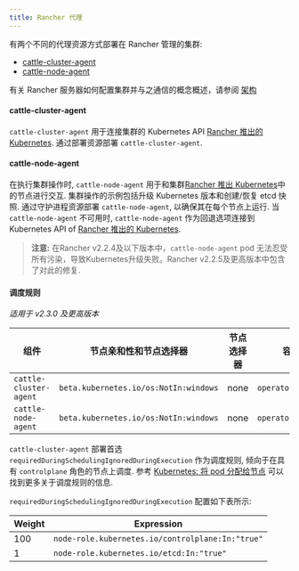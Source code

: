 ```yaml
---
title: Rancher 代理
---
```


有两个不同的代理资源方式部署在 Rancher 管理的集群:

- [cattle-cluster-agent](#cattle-cluster-agent)
- [cattle-node-agent](#cattle-node-agent)

有关 Rancher 服务器如何配置集群并与之通信的概念概述，请参阅 [架构](/docs/overview/architecture/)

#### cattle-cluster-agent

`cattle-cluster-agent` 用于连接集群的 Kubernetes API [Rancher 推出的 Kubernetes](/docs/cluster-provisioning/rke-clusters/). 通过部署资源部署 `cattle-cluster-agent`.

#### cattle-node-agent

在执行集群操作时, `cattle-node-agent` 用于和集群[Rancher 推出 Kubernetes](/docs/cluster-provisioning/rke-clusters/)中的节点进行交互. 集群操作的示例包括升级 Kubernetes 版本和创建/恢复 etcd 快照. 通过守护进程资源部署 `cattle-node-agent`, 以确保其在每个节点上运行. 当 `cattle-node-agent` 不可用时, `cattle-node-agent` 作为回退选项连接到 Kubernetes API of [Rancher 推出的 Kubernetes](/docs/cluster-provisioning/rke-clusters/).

> **注意:** 在Rancher v2.2.4及以下版本中，`cattle-node-agent` pod 无法忍受所有污染，导致Kubernetes升级失败。Rancher v2.2.5及更高版本中包含了对此的修复.

#### 调度规则

_适用于 v2.3.0 及更高版本_

| 组件              | 节点亲和性和节点选择器        | 节点选择器 | 容忍       |
| ---------------------- | ------------------------------------- | ------------ | ----------------- |
| `cattle-cluster-agent` | `beta.kubernetes.io/os:NotIn:windows` | none         | `operator:Exists` |
| `cattle-node-agent`    | `beta.kubernetes.io/os:NotIn:windows` | none         | `operator:Exists` |

`cattle-cluster-agent` 部署首选 `requiredDuringSchedulingIgnoredDuringExecution` 作为调度规则, 倾向于在具有   `controlplane` 角色的节点上调度. 参考 [Kubernetes: 将 pod 分配给节点](https://kubernetes.io/docs/concepts/configuration/assign-pod-node/) 可以找到更多关于调度规则的信息.

`requiredDuringSchedulingIgnoredDuringExecution` 配置如下表所示:

| Weight | Expression                                       |
| ------ | ------------------------------------------------ |
| 100    | `node-role.kubernetes.io/controlplane:In:"true"` |
| 1      | `node-role.kubernetes.io/etcd:In:"true"`         |
